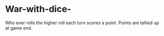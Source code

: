 # War-with-dice-

Who ever rolls the higher roll each turn scores a point. Points are tallied up at game end.
